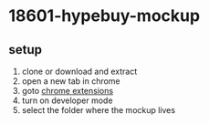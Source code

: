 # 18601-hypebuy-mockup

## setup

1. clone or download and extract
2. open a new tab in chrome
3. goto [chrome extensions](chrome://extensions/)
4. turn on developer mode
5. select the folder where the mockup lives
